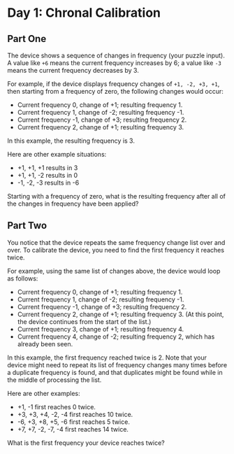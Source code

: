 # Day 1: Chronal Calibration
## Part One

The device shows a sequence of changes in frequency (your puzzle input).
A value like `+6` means the current frequency increases by 6; a value like `-3` means the current frequency decreases by 3.

For example, if the device displays frequency changes of `+1, -2, +3, +1`, then starting from a frequency of zero, the following changes would occur:

* Current frequency  0, change of +1; resulting frequency  1.
* Current frequency  1, change of -2; resulting frequency -1.
* Current frequency -1, change of +3; resulting frequency  2.
* Current frequency  2, change of +1; resulting frequency  3.

In this example, the resulting frequency is 3.

Here are other example situations:

* +1, +1, +1 results in  3
* +1, +1, -2 results in  0
* -1, -2, -3 results in -6

Starting with a frequency of zero, what is the resulting frequency after all of the changes in frequency have been applied?

## Part Two 

You notice that the device repeats the same frequency change list over and over.
To calibrate the device, you need to find the first frequency it reaches twice.

For example, using the same list of changes above, the device would loop as follows:

* Current frequency  0, change of +1; resulting frequency  1.
* Current frequency  1, change of -2; resulting frequency -1.
* Current frequency -1, change of +3; resulting frequency  2.
* Current frequency  2, change of +1; resulting frequency  3.
(At this point, the device continues from the start of the list.)
* Current frequency  3, change of +1; resulting frequency  4.
* Current frequency  4, change of -2; resulting frequency  2, which has already been seen.

In this example, the first frequency reached twice is 2.
Note that your device might need to repeat its list of frequency changes many times before a duplicate frequency is found, and that duplicates might be found while in the middle of processing the list.

Here are other examples:

* +1, -1 first reaches 0 twice.
* +3, +3, +4, -2, -4 first reaches 10 twice.
* -6, +3, +8, +5, -6 first reaches 5 twice.
* +7, +7, -2, -7, -4 first reaches 14 twice.

What is the first frequency your device reaches twice?

